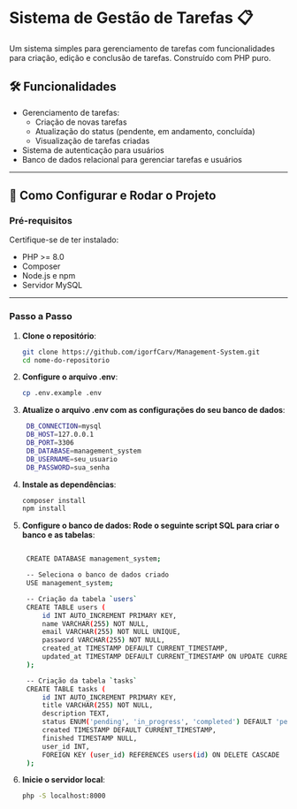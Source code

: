 # Sistema de Gestão de Tarefas 📋

Um sistema simples para gerenciamento de tarefas com funcionalidades para criação, edição e conclusão de tarefas. Construído com PHP puro.

## 🛠️ Funcionalidades

- Gerenciamento de tarefas:
  - Criação de novas tarefas
  - Atualização do status (pendente, em andamento, concluída)
  - Visualização de tarefas criadas
- Sistema de autenticação para usuários
- Banco de dados relacional para gerenciar tarefas e usuários

---

## 🚀 Como Configurar e Rodar o Projeto

### Pré-requisitos

Certifique-se de ter instalado:

- PHP >= 8.0
- Composer
- Node.js e npm
- Servidor MySQL

---

### Passo a Passo

1. **Clone o repositório**:
   ```bash
   git clone https://github.com/igorfCarv/Management-System.git
   cd nome-do-repositorio

2. **Configure o arquivo .env**:
   ```bash
   cp .env.example .env

3. **Atualize o arquivo .env com as configurações do seu banco de dados**:
   ```bash
    DB_CONNECTION=mysql
    DB_HOST=127.0.0.1
    DB_PORT=3306
    DB_DATABASE=management_system
    DB_USERNAME=seu_usuario
    DB_PASSWORD=sua_senha

4. **Instale as dependências**:
   ```bash
   composer install
   npm install

5. **Configure o banco de dados: Rode o seguinte script SQL para criar o banco e as tabelas**:
   ```bash

    CREATE DATABASE management_system;

    -- Seleciona o banco de dados criado
    USE management_system;

    -- Criação da tabela `users`
    CREATE TABLE users (
        id INT AUTO_INCREMENT PRIMARY KEY,
        name VARCHAR(255) NOT NULL,
        email VARCHAR(255) NOT NULL UNIQUE,
        password VARCHAR(255) NOT NULL,
        created_at TIMESTAMP DEFAULT CURRENT_TIMESTAMP,
        updated_at TIMESTAMP DEFAULT CURRENT_TIMESTAMP ON UPDATE CURRENT_TIMESTAMP
    );

    -- Criação da tabela `tasks`
    CREATE TABLE tasks (
        id INT AUTO_INCREMENT PRIMARY KEY,
        title VARCHAR(255) NOT NULL,
        description TEXT,
        status ENUM('pending', 'in_progress', 'completed') DEFAULT 'pending',
        created TIMESTAMP DEFAULT CURRENT_TIMESTAMP,
        finished TIMESTAMP NULL,
        user_id INT,
        FOREIGN KEY (user_id) REFERENCES users(id) ON DELETE CASCADE
    );
6. **Inicie o servidor local**:
   ```bash
   php -S localhost:8000 




